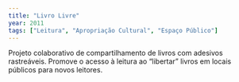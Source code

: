 ```yaml
---
title: "Livro Livre"
year: 2011
tags: ["Leitura", "Apropriação Cultural", "Espaço Público"]
---
```


Projeto colaborativo de compartilhamento de livros com adesivos rastreáveis. Promove o acesso à leitura ao “libertar” livros em locais públicos para novos leitores.